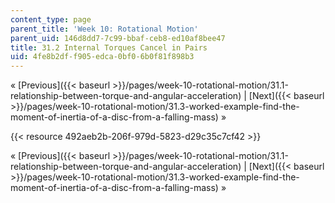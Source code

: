 ```yaml
---
content_type: page
parent_title: 'Week 10: Rotational Motion'
parent_uid: 146d8dd7-7c99-bbaf-ceb8-ed10af8bee47
title: 31.2 Internal Torques Cancel in Pairs
uid: 4fe8b2df-f905-edca-0bf0-6b0f81f898b3
---
```


« [Previous]({{< baseurl >}}/pages/week-10-rotational-motion/31.1-relationship-between-torque-and-angular-acceleration) | [Next]({{< baseurl >}}/pages/week-10-rotational-motion/31.3-worked-example-find-the-moment-of-inertia-of-a-disc-from-a-falling-mass) »

{{< resource 492aeb2b-206f-979d-5823-d29c35c7cf42 >}}

« [Previous]({{< baseurl >}}/pages/week-10-rotational-motion/31.1-relationship-between-torque-and-angular-acceleration) | [Next]({{< baseurl >}}/pages/week-10-rotational-motion/31.3-worked-example-find-the-moment-of-inertia-of-a-disc-from-a-falling-mass) »